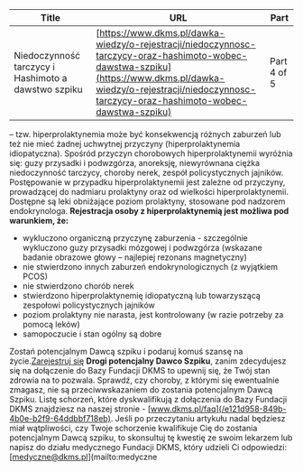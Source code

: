 | **Title**       | **URL**           | **Part**              |
|-----------------|-------------------|-----------------------|
| Niedoczynność tarczycy i Hashimoto a dawstwo szpiku         | [https://www.dkms.pl/dawka-wiedzy/o-rejestracji/niedoczynnosc-tarczycy-oraz-hashimoto-wobec-dawstwa-szpiku](https://www.dkms.pl/dawka-wiedzy/o-rejestracji/niedoczynnosc-tarczycy-oraz-hashimoto-wobec-dawstwa-szpiku)    | Part 4 of 5          |

– tzw. hiperprolaktynemia może być konsekwencją różnych zaburzeń lub też nie mieć żadnej uchwytnej przyczyny (hiperprolaktynemia idiopatyczna). Spośród przyczyn chorobowych hiperprolaktynemii wyróżnia się: guzy przysadki i podwzgórza, anoreksję, niewyrównana ciężka niedoczynność tarczycy, choroby nerek, zespół policystycznych jajników. Postępowanie w przypadku hiperprolaktynemii jest zależne od przyczyny, prowadzącej do nadmiaru prolaktyny oraz od wielkości hiperprolaktynemii. Dostępne są leki obniżające poziom prolaktyny, stosowane pod nadzorem endokrynologa. **Rejestracja osoby z hiperprolaktynemią jest możliwa pod warunkiem, że:**


* wykluczono organiczną przyczynę zaburzenia \- szczególnie wykluczono guzy przysadki mózgowej i podwzgórza (wskazane badanie obrazowe głowy – najlepiej rezonans magnetyczny)
* nie stwierdzono innych zaburzeń endokrynologicznych (z wyjątkiem PCOS)
* nie stwierdzono chorób nerek
* stwierdzono hiperprolaktynemię idiopatyczną lub towarzyszącą zespołowi policystycznych jajników
* poziom prolaktyny nie narasta, jest kontrolowany (w razie potrzeby za pomocą leków)
* samopoczucie i stan ogólny są dobre


Zostań potencjalnym Dawcą szpiku i podaruj komuś szansę na życie.[Zarejestruj się](/zarejestruj-sie-teraz "Zarejestruj sie teraz")
**Drogi potencjalny Dawco Szpiku**, zanim zdecydujesz się na dołączenie do Bazy Fundacji DKMS to upewnij się, że Twój stan zdrowia na to pozwala. Sprawdź, czy choroby, z którymi się ewentualnie zmagasz, nie są przeciwwskazaniem do zostania potencjalnym Dawcą Szpiku. Listę schorzeń, które dyskwalifikują z dołączenia do Bazy Fundacji DKMS znajdziesz na naszej stronie \- [www.dkms.pl/faq](/e121d958-849b-4b0e-b2f9-64ddbbf718eb). Jeśli po przeczytaniu artykułu nadal będziesz miał wątpliwości, czy Twoje schorzenie kwalifikuje Cię do zostania potencjalnym Dawcą szpiku, to skonsultuj tę kwestię ze swoim lekarzem lub napisz do działu medycznego Fundacji DKMS, który udzieli Ci odpowiedzi: [medyczne@dkms.pl](mailto:medyczne